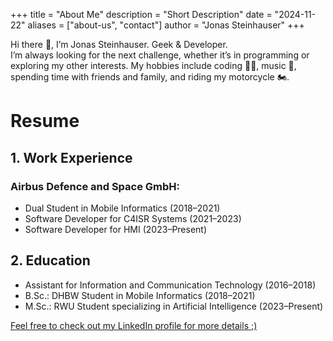 +++
title = "About Me"
description = "Short Description"
date = "2024-11-22"
aliases = ["about-us", "contact"]
author = "Jonas Steinhauser"
+++

Hi there 👋, I’m Jonas Steinhauser. Geek & Developer.  
I’m always looking for the next challenge, whether it’s in programming or exploring my other interests. My hobbies include coding 🧑‍💻, music 🎺, spending time with friends and family, and riding my motorcycle 🏍️.

# Resume
## 1. Work Experience
### Airbus Defence and Space GmbH:
* Dual Student in Mobile Informatics (2018–2021)  
* Software Developer for C4ISR Systems (2021–2023)  
* Software Developer for HMI (2023–Present)  

## 2. Education
* Assistant for Information and Communication Technology (2016–2018)  
* B.Sc.: DHBW Student in Mobile Informatics (2018–2021)  
* M.Sc.: RWU Student specializing in Artificial Intelligence (2023–Present)  

[Feel free to check out my LinkedIn profile for more details ;)](https://de.linkedin.com/in/jonas-steinhauser-278b221ab)
